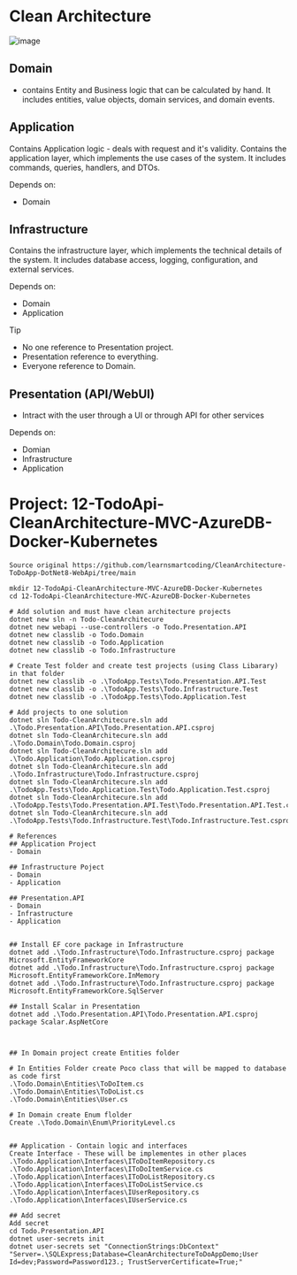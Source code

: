 # Clean Architecture
![image](https://github.com/user-attachments/assets/25532bef-a654-43e8-8a9b-834f16f140c4)

## Domain 
- contains Entity and Business logic that can be calculated by hand. It includes entities, value objects, domain services, and domain events.

## Application
Contains Application logic - deals with request and it's validity. Contains the application layer, which implements the use cases of the system. It includes commands, queries, handlers, and DTOs.

Depends on:
- Domain

## Infrastructure
Contains the infrastructure layer, which implements the technical details of the system. It includes database access, logging, configuration, and external services.

Depends on:
- Domain
- Application 


> [!TIP]
> - No one reference to Presentation project.
> - Presentation reference to everything.
> - Everyone reference to Domain.

## Presentation (API/WebUI)
- Intract with the user through a UI or through API for other services

Depends on:
- Domian
- Infrastructure
- Application

# Project: 12-TodoApi-CleanArchitecture-MVC-AzureDB-Docker-Kubernetes
```
Source original https://github.com/learnsmartcoding/CleanArchitecture-ToDoApp-DotNet8-WebApi/tree/main

mkdir 12-TodoApi-CleanArchitecture-MVC-AzureDB-Docker-Kubernetes
cd 12-TodoApi-CleanArchitecture-MVC-AzureDB-Docker-Kubernetes

# Add solution and must have clean architecture projects
dotnet new sln -n Todo-CleanArchitecure
dotnet new webapi --use-controllers -o Todo.Presentation.API
dotnet new classlib -o Todo.Domain
dotnet new classlib -o Todo.Application
dotnet new classlib -o Todo.Infrastructure

# Create Test folder and create test projects (using Class Libarary) in that folder
dotnet new classlib -o .\TodoApp.Tests\Todo.Presentation.API.Test
dotnet new classlib -o .\TodoApp.Tests\Todo.Infrastructure.Test
dotnet new classlib -o .\TodoApp.Tests\Todo.Application.Test

# Add projects to one solution
dotnet sln Todo-CleanArchitecure.sln add .\Todo.Presentation.API\Todo.Presentation.API.csproj
dotnet sln Todo-CleanArchitecure.sln add .\Todo.Domain\Todo.Domain.csproj
dotnet sln Todo-CleanArchitecure.sln add .\Todo.Application\Todo.Application.csproj
dotnet sln Todo-CleanArchitecure.sln add .\Todo.Infrastructure\Todo.Infrastructure.csproj
dotnet sln Todo-CleanArchitecure.sln add .\TodoApp.Tests\Todo.Application.Test\Todo.Application.Test.csproj
dotnet sln Todo-CleanArchitecure.sln add .\TodoApp.Tests\Todo.Presentation.API.Test\Todo.Presentation.API.Test.csproj
dotnet sln Todo-CleanArchitecure.sln add .\TodoApp.Tests\Todo.Infrastructure.Test\Todo.Infrastructure.Test.csproj

# References
## Application Project
- Domain

## Infrastructure Poject
- Domain
- Application

## Presentation.API
- Domain
- Infrastructure
- Application


## Install EF core package in Infrastructure
dotnet add .\Todo.Infrastructure\Todo.Infrastructure.csproj package Microsoft.EntityFrameworkCore
dotnet add .\Todo.Infrastructure\Todo.Infrastructure.csproj package Microsoft.EntityFrameworkCore.InMemory
dotnet add .\Todo.Infrastructure\Todo.Infrastructure.csproj package Microsoft.EntityFrameworkCore.SqlServer

## Install Scalar in Presentation
dotnet add .\Todo.Presentation.API\Todo.Presentation.API.csproj package Scalar.AspNetCore



## In Domain project create Entities folder

# In Entities Folder create Poco class that will be mapped to database as code first
.\Todo.Domain\Entities\ToDoItem.cs
.\Todo.Domain\Entities\ToDoList.cs
.\Todo.Domain\Entities\User.cs

# In Domain create Enum flolder
Create .\Todo.Domain\Enum\PriorityLevel.cs


## Application - Contain logic and interfaces
Create Interface - These will be implementes in other places
.\Todo.Application\Interfaces\IToDoItemRepository.cs
.\Todo.Application\Interfaces\IToDoItemService.cs
.\Todo.Application\Interfaces\IToDoListRepository.cs
.\Todo.Application\Interfaces\IToDoListService.cs
.\Todo.Application\Interfaces\IUserRepository.cs
.\Todo.Application\Interfaces\IUserService.cs

## Add secret
Add secret
cd Todo.Presentation.API
dotnet user-secrets init
dotnet user-secrets set "ConnectionStrings:DbContext" "Server=.\SQLExpress;Database=CleanArchitectureToDoAppDemo;User Id=dev;Password=Password123.; TrustServerCertificate=True;"

```

